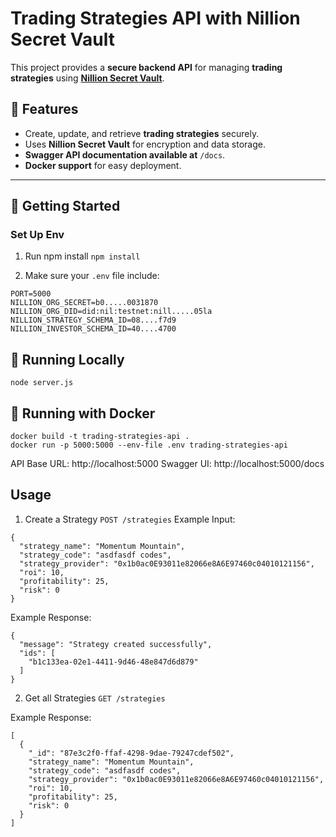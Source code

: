 # Trading Strategies API with Nillion Secret Vault

This project provides a **secure backend API** for managing **trading strategies** using [**Nillion Secret Vault**](https://docs.nillion.com/build/secret-vault).

## 📌 Features
- Create, update, and retrieve **trading strategies** securely.
- Uses **Nillion Secret Vault** for encryption and data storage.
- **Swagger API documentation available at** `/docs`.
- **Docker support** for easy deployment.

---

## 🚀 Getting Started

### Set Up Env
1. Run npm install
```npm install```

2. Make sure your `.env` file include:
```
PORT=5000
NILLION_ORG_SECRET=b0.....0031870
NILLION_ORG_DID=did:nil:testnet:nill.....05la
NILLION_STRATEGY_SCHEMA_ID=08....f7d9
NILLION_INVESTOR_SCHEMA_ID=40....4700
```

## 🏃 Running Locally

```
node server.js
````

## 🐳 Running with Docker
```
docker build -t trading-strategies-api .
docker run -p 5000:5000 --env-file .env trading-strategies-api
```

API Base URL: http://localhost:5000
Swagger UI: http://localhost:5000/docs


## Usage

1. Create a Strategy `POST /strategies`
Example Input:

```
{
  "strategy_name": "Momentum Mountain",
  "strategy_code": "asdfasdf codes",
  "strategy_provider": "0x1b0ac0E93011e82066e8A6E97460c04010121156",
  "roi": 10,
  "profitability": 25,
  "risk": 0
}
```
Example Response:
```
{
  "message": "Strategy created successfully",
  "ids": [
    "b1c133ea-02e1-4411-9d46-48e847d6d879"
  ]
}
```
2. Get all Strategies `GET /strategies`

Example Response:
```
[
  {
    "_id": "87e3c2f0-ffaf-4298-9dae-79247cdef502",
    "strategy_name": "Momentum Mountain",
    "strategy_code": "asdfasdf codes",
    "strategy_provider": "0x1b0ac0E93011e82066e8A6E97460c04010121156",
    "roi": 10,
    "profitability": 25,
    "risk": 0
  }
]
```